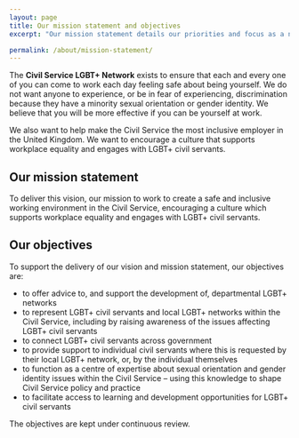 ```yaml
---
layout: page
title: Our mission statement and objectives
excerpt: "Our mission statement details our priorities and focus as a network."

permalink: /about/mission-statement/
---
```


The **Civil Service LGBT+ Network** exists to ensure that each and every one of you can come to work each day feeling safe about being yourself. We do not want anyone to experience, or be in fear of experiencing, discrimination because they have a minority sexual orientation or gender identity. We believe that you will be more effective if you can be yourself at work.

We also want to help make the Civil Service the most inclusive employer in the United Kingdom. We want to encourage a culture that supports workplace equality and engages with LGBT+ civil servants.

## Our mission statement

To deliver this vision, our mission to work to create a safe and inclusive working environment in the Civil Service, encouraging a culture which supports workplace equality and engages with LGBT+ civil servants.

## Our objectives

To support the delivery of our vision and mission statement, our objectives are:

- to offer advice to, and support the development of, departmental LGBT+ networks
- to represent LGBT+ civil servants and local LGBT+ networks within the
Civil Service, including by raising awareness of the issues affecting LGBT+ civil servants
- to connect LGBT+ civil servants across government
- to provide support to individual civil servants where this is requested by their local LGBT+ network, or, by the individual themselves
- to function as a centre of expertise about sexual orientation and gender identity issues within the Civil Service – using this knowledge to shape Civil Service policy and practice
- to facilitate access to learning and development opportunities for LGBT+ civil servants

The objectives are kept under continuous review.
